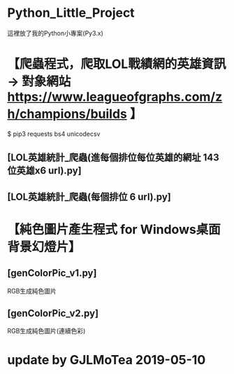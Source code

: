# Python_Little_Project  
這裡放了我的Python小專案(Py3.x)  



# 【爬蟲程式，爬取LOL戰績網的英雄資訊  → 對象網站 https://www.leagueofgraphs.com/zh/champions/builds 】 #
$ pip3 requests bs4 unicodecsv  
## [LOL英雄統計_爬蟲(進每個排位每位英雄的網址 143位英雄x6 url).py]  
## [LOL英雄統計_爬蟲(每個排位 6 url).py]  
    
    
# 【純色圖片產生程式 for Windows桌面背景幻燈片】  #
## [genColorPic_v1.py]  
RGB生成純色圖片  
## [genColorPic_v2.py]  
RGB生成純色圖片(連續色彩)  

# update by GJLMoTea 2019-05-10  #
  
